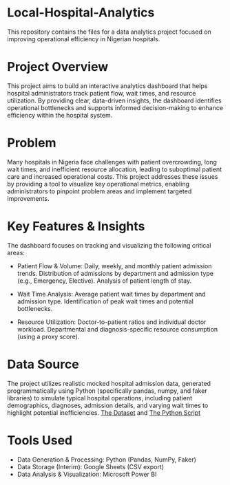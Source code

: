 # Local-Hospital-Analytics
This repository contains the files for a data analytics project focused on improving operational efficiency in Nigerian hospitals.

# Project Overview
This project aims to build an interactive analytics dashboard that helps hospital administrators track patient flow, wait times, and resource utilization. By providing clear, data-driven insights, the dashboard identifies operational bottlenecks and supports informed decision-making to enhance efficiency within the hospital system.

# Problem
Many hospitals in Nigeria face challenges with patient overcrowding, long wait times, and inefficient resource allocation, leading to suboptimal patient care and increased operational costs. This project addresses these issues by providing a tool to visualize key operational metrics, enabling administrators to pinpoint problem areas and implement targeted improvements.

# Key Features & Insights
The dashboard focuses on tracking and visualizing the following critical areas:

- Patient Flow & Volume:
  Daily, weekly, and monthly patient admission trends.
  Distribution of admissions by department and admission type (e.g., Emergency, Elective).
  Analysis of patient length of stay.

- Wait Time Analysis:
  Average patient wait times by department and admission type.
  Identification of peak wait times and potential bottlenecks.

- Resource Utilization:
  Doctor-to-patient ratios and individual doctor workload.
  Departmental and diagnosis-specific resource consumption (using a proxy score).

# Data Source
The project utilizes realistic mocked hospital admission data, generated programmatically using Python (specifically pandas, numpy, and faker libraries) to simulate typical hospital operations, including patient demographics, diagnoses, admission details, and varying wait times to highlight potential inefficiencies. <a href = "https://docs.google.com/spreadsheets/d/1PB1AP2THf4Azz6wUGt7wRj2i7YDk_ysAA4xxfWBhd7U/edit?usp=sharing">The Dataset</a> and 
<a href = "https://colab.research.google.com/drive/1pfS6qpjGVvGugbYLyYe9byAwLEl4XA9U?usp=sharing">The Python Script</a>

# Tools Used
- Data Generation & Processing: Python (Pandas, NumPy, Faker)
- Data Storage (Interim): Google Sheets (CSV export)
- Data Analysis & Visualization: Microsoft Power BI



